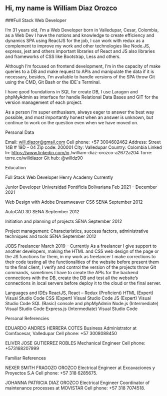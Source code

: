 ## Hi, my name is William Diaz Orozco
###Full Stack Web Developer

I’m 31 years old, I’m a Web Developer born in Valledupar, Cesar, Colombia, as a Web Dev I have the notions and knowledge to create efficiency and dynamics SPA using ReactJS for the job, I can work with redux as a complement to improve my work and other technologies like Node.JS, express, jest and others important libraries of React and JS also libraries and frameworks of CSS like Bootstrap, Less and others. 

Although I’m focused on frontend development, I’m in the capacity of make queries to a DB and make request to APIs and manipulate the data if it is necessary, besides, I’m available to handle versions of the SPA throw Git using the CMD, Git Bash or the IDE´s Terminal.

I have good foundations in SQL for create DB, I use Laragon and phpMyAdmin as interface for handle Relational Data Bases and GIT for the version management of each project. 

As a person I’m super enthusiasm, always eager to answer the best way possible, and most importantly honest when an answer is unknown, but continue to work on the question even when we have moved on. 

Personal Data

Email: will.diazor@gmail.com
Cell phone: +57 3004602462
Address: Street 14B # 19D – 04
Zip code: 200001
City: Valledupar
Country: Colombia
Linked In: https://www.linkedin.com/in
/william-diaz-orozco-a2672a204
Torre: torre.co/willdiazor
Git hub: @willdz90

Education

Full Stack Web Developer
Henry Academy
Currently

Junior Developer
Universidad Pontificia Bolivariana
Feb 2021 – December 2021

Web Design with Adobe Dreamweaver CS6
SENA
September 2012

AutoCAD 3D
SENA
September 2012

Initiation and planning of projects
SENA
September 2012

Project management: Characteristics, success factors,
administrative techniques and tools
SENA
September 2012

JOBS
Freelancer March 2019 – Currently As a freelancer I give support to another developers, making the HTML and CSS web design of the page or the JS functions for them, in my work as freelancer I make corrections to their code testing all the functionalities of the website before present them to the final client, I verify and control the version of the projects throw Git commands, sometimes I have to create the APIs for the backend connections with the DB, create the DB and test all the website’s connections in local servers before deploy it to the cloud or the final server.

Languages and IDEs
ReactJS, React – Redux (Proficient)
HTML (Expert) Visual Studio Code
CSS (Expert) Visual Studio Code
JS (Expert) Visual Studio Code
SQL (Basic) console and phpMyAdmin
Node.js (Intermediate) Visual Studio Code
Express.js (Intermediate) Visual Studio Code

Personal Referencies 

EDUARDO ANDRES HERRERA COTES 
Business Administrator at Comfacesar, Valledupar 
Cell phone: +57 3008088450 

ELIVER JOSE GUTIERREZ ROBLES 
Mechanical Engineer 
Cell phone: +573168207999 

Familiar References 

NEXER SMITH FRAGOZO OROZCO 
Electrical Engineer at Excavaciones y Proyectos S.A 
Cell phone: +57 318 6285675. 

JOHANNA PATRICIA DIAZ OROZCO 
Electrical Engineer 
Coordinator of maintenance processes at MOVISTAR 
Cell phone: +57 318 7074518. 
